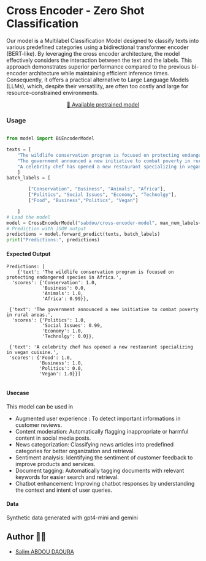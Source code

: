 # Cross Encoder - Zero Shot Classification

Our model is a Multilabel Classification Model designed to classify texts into various predefined categories using a bidirectional transformer encoder (BERT-like). By leveraging the cross encoder architecture, the model effectively considers the interaction between the text and the labels. This approach demonstrates superior performance compared to the previous bi-encoder architecture while maintaining efficient inference times. Consequently, it offers a practical alternative to Large Language Models (LLMs), which, despite their versatility, are often too costly and large for resource-constrained environments. 

<p align="center">
    <a href="https://huggingface.co/sabdou/cross-encoder-model">🤗 Available pretrained model</a>
    </a>
</p>

### Usage
```python

from model import BiEncoderModel

texts = [
    "The wildlife conservation program is focused on protecting endangered species in Africa.",
    "The government announced a new initiative to combat poverty in rural areas.",
    "A celebrity chef has opened a new restaurant specializing in vegan cuisine."
    ]
batch_labels = [

        ["Conservation", "Business", "Animals", "Africa"],
        ["Politics", "Social Issues", "Economy", "Technolgy"],
        ["Food", "Business","Politics", "Vegan"]

    ]
# Load the model
model = CrossEncoderModel("sabdou/cross-encoder-model", max_num_labels=6)
# Prediction with JSON output
predictions = model.forward_predict(texts, batch_labels)
print("Predictions:", predictions)

```


#### Expected Output

```
Predictions: [
    {'text': 'The wildlife conservation program is focused on protecting endangered species in Africa.',
  'scores': {'Conservation': 1.0,
             'Business': 0.0,
             'Animals': 1.0,
             'Africa': 0.99}},

 {'text': 'The government announced a new initiative to combat poverty in rural areas.',
  'scores': {'Politics': 1.0,
             'Social Issues': 0.99,
             'Economy': 1.0,
             'Technolgy': 0.0}},

 {'text': 'A celebrity chef has opened a new restaurant specializing in vegan cuisine.', 
 'scores': {'Food': 1.0,
            'Business': 1.0, 
            'Politics': 0.0, 
            'Vegan': 1.0}}]


```


#### Usecase

This model can be used in

- Augmented user experience : To detect important informations in customer reviews.
- Content moderation: Automatically flagging inappropriate or harmful content in social media posts.
- News categorization: Classifying news articles into predefined categories for better organization and retrieval.
- Sentiment analysis: Identifying the sentiment of customer feedback to improve products and services.
- Document tagging: Automatically tagging documents with relevant keywords for easier search and retrieval.
- Chatbot enhancement: Improving chatbot responses by understanding the context and intent of user queries.

#### Data

Synthetic data generated with gpt4-mini and gemini 

## Author 🧑‍💻
- [Salim ABDOU DAOURA](https://github.com/sabdoudaoura)
